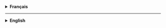 <details>
<summary><strong>Français</strong></summary>
<h2>LaterPlease!</h2>
Marre d'ouvrir 50 onglets à partir d'une page wikipedia ?
Situation classique : Vous trouvez une page immense et passionante, et vous vous mettez à ouvrir chaque liens dans un nouvel onglet.

Vous pouvez faire une offrande à Chrome en espérant qu'il ne mange pas toute votre RAM.
Ou bien vous passez une dizaine d'années à sauter de lien en liens pour absolument tout lire.

Arrêtez tout de suite. Votre page est équipée du plugin <i>LaterPlease</i>.

<h2>Fonctionnement</h2>

Avec <i>LaterPlease</i>, vous pouvez visualiser un lien en passant la souris dessus. Sans quitter la page, sans aucun clic.
Si la page vous intêresse, vous cliquer sur <i>Later!</i>, et la page est mise dans votre liste de lecture.

La liste de lecture vous suis partout sur le site et garde en memoire les sites que vous lui donnez. Pour toujours.

Comme ça vous avez une liste claire des pages que vous devez lire, et ce sans massacrer votre navigateur.

Le plugin ne requiert aucune dépendance, ni JQuery, ni CSS additionnel, ni modification de la page.
Vous liez le plugin sur votre page, ou dans vos scripts existants, et <i>LaterPlease</i> se charge de tout.

Et comme <i>LaterPlease</i> est aussi hébergé, même pas besoin de le télécharger.

<h2>Mise en Place</h2>
<code>laterplease.js</code> contient le code avec tous les commentaires si vous voulez le modifier ou l'étudier.<br>
<code>laterplease.min.js</code> est compressé, illisible pour les humains mais plus léger.<br><br>

1. Téléchargez <code>laterplease.js</code>.<br>
2. Collez <code><script src="laterplease.js"></script></code> sur la page.<br>

La visualisation s'active pour chaque balise <code>a</code>.<br>
Indiquez à <i>LaterPlease</i> d'ignorer un lien en lui donnant la classe <code>ignorePlease</code>.

<h2>Références CSS</h2>
<i>LaterPlease</i> a déjà un style appliqué par défaut pour le rendre présentable, mais si vous voulez l'adopter vous pouvez l'habiller plus proprement.

<ul>
<li>La carte qui apparait au survol : <code>#visuLater</code></li>
	<ul>
	<li>le cadre de visualisation : <code>#frameLater</code></li>
	<li>le bouton "Later!" : <code>#bookmarkLater</code></li>
	<li>la petite étiquette "Enregistré !" : <code>#bookmarkLater span</code></li>
	</ul>
</ul>

<ul>
<li>La liste de liens : <code>#listeLater</code></li>
	<ul>
	<li>un lien : <code>#listeLater a</code></li>
	<li>un bouton pour supprimer le lien : <code>.supprLater</code></li>
	</ul>
<li>Un lien impossible à visualiser : <code>.ignorePlease</code></li>

</ul>
</details>
<hr>
<details>
<summary><strong>English</strong></summary>
<h2>LaterPlease!</h2>
Fed up with opening a thousand tabs from one Wikipedia page?

Classic. You just found a great and huge page, and you begin opening every single link in a new tab.


You could either donate your soul to Firefox, hoping that it won't chomp your RAM.
Or you could spend the rest of your life switching from tab to tabs to read everything.

Stop! Your web page is equipped with <i>LaterPlease</i>.

<h2>How it works</h2>
With <i>LaterPlease</i>, you can visualize a link by hovering over it. No page loading, no mouse clicking. If some page catches you eye, click the <i>Later!</i> button and the page get stored in your playlist.

The playlist follows you everywhere on the site and keeps the sites and links you need to read later. Forever.

You get a simple and clean list of the page you'll read, without killing performance.

This plugin does not have any dependencies, nor does it need JQuery, additionnal CSS, or any page modification. You only need to link the plugin on every page, and <i>LaterPlease!</i> does the rest.

And because <i>LaterPlease</i> is hosted on the web, you have the option not to download it.

<h2>Set-Up</h2>
<code>laterplease.js</code> contains the plugin with a lot of comments to elp you modify and understand it.<br>
<code>laterplease.min.js</code> is compressed, unreadable for humans but more lighweight<br><br>
1. Download <code>laterplease.js</code>.<br>
2. Paste <code><script src="laterplease.js"></script></code> on your page.<br>


The visualization shows up for every <code>a</code> tag.<br>
If you want <i>LaterPlease</i> to ignore a link, give it the class <code>ignorePlease</code>.

<h2>CSS References</h2>
<i>LaterPlease</i> already comes with its own CSS rules, but you can overrule them if you need.

<ul>
<li>The card that appears on hover : <code>#visuLater</code></li>
	<ul>
	<li>the visualization frame : <code>#frameLater</code></li>
	<li>the "Later!" button : <code>#bookmarkLater</code></li>
	<li>the tiny popup "Enregistré !" : <code>#bookmarkLater span</code></li>
	</ul>
</ul>
<ul>
<li>The list of links : <code>#listeLater</code></li>
	<ul>
	<li>a link : <code>#listeLater a</code></li>
	<li>a button to delete a link : <code>.supprLater</code></li>
	</ul>
<li>A link that needs to be ignored : <code>.ignorePlease</code></li>
</ul>
</details>